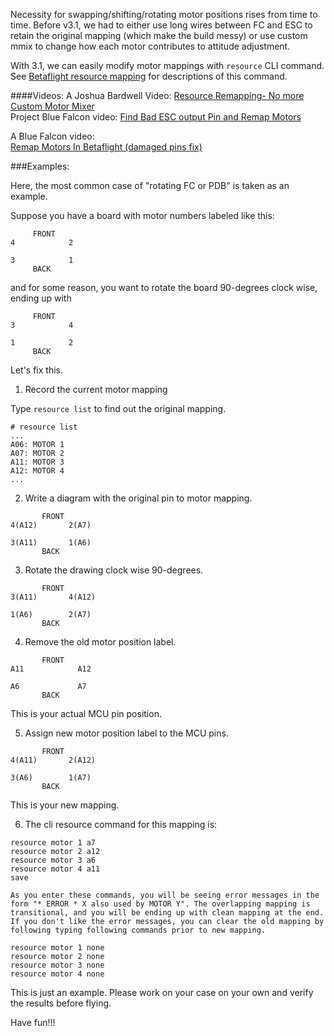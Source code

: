 Necessity for swapping/shifting/rotating motor positions rises from time to time. Before v3.1, we had to either use long wires between FC and ESC to retain the original mapping (which make the build messy) or use custom mmix to change how each motor contributes to attitude adjustment.

With 3.1, we can easily modify motor mappings with `resource` CLI command. See [Betaflight resource mapping](https://github.com/betaflight/betaflight/wiki/Betaflight-resource-remapping) for descriptions of this command.

####Videos:
A Joshua Bardwell Video: [Resource Remapping- No more Custom Motor Mixer](https://www.youtube.com/watch?v=z5aO-3_n-Hs   )  
Project Blue Falcon video: [Find Bad ESC output Pin and Remap Motors](https://www.youtube.com/watch?v=cEMfs_4X2VM)  

A Blue Falcon video:  
[Remap Motors In Betaflight (damaged pins fix) ](https://www.youtube.com/watch?v=cEMfs_4X2VM&feature=youtu.be&t=159)  

###Examples: 

Here, the most common case of "rotating FC or PDB" is taken as an example.

Suppose you have a board with motor numbers labeled like this:

```
     FRONT
4            2

3            1
     BACK
```

and for some reason, you want to rotate the board 90-degrees clock wise, ending up with
```
     FRONT
3            4

1            2
     BACK
```

Let's fix this.

1. Record the current motor mapping

Type `resource list` to find out the original mapping.
```
# resource list
...
A06: MOTOR 1
A07: MOTOR 2
A11: MOTOR 3
A12: MOTOR 4
...
```

2. Write a diagram with the original pin to motor mapping.

```
       FRONT
4(A12)       2(A7)

3(A11)       1(A6)
       BACK
```

3. Rotate the drawing clock wise 90-degrees.

```
       FRONT
3(A11)       4(A12)

1(A6)        2(A7)
       BACK
```

4. Remove the old motor position label.

```
       FRONT
A11            A12

A6             A7
       BACK
```
This is your actual MCU pin position.

5. Assign new motor position label to the MCU pins.

```
       FRONT
4(A11)       2(A12)

3(A6)        1(A7)
       BACK
```
This is your new mapping.

6. The cli resource command for this mapping is:

```
resource motor 1 a7
resource motor 2 a12
resource motor 3 a6
resource motor 4 a11
save
```
    As you enter these commands, you will be seeing error messages in the form "* ERROR * X also used by MOTOR Y". The overlapping mapping is transitional, and you will be ending up with clean mapping at the end. If you don't like the error messages, you can clear the old mapping by following typing following commands prior to new mapping.
```
resource motor 1 none
resource motor 2 none
resource motor 3 none
resource motor 4 none
```

This is just an example. Please work on your case on your own and verify the results before flying.

Have fun!!!